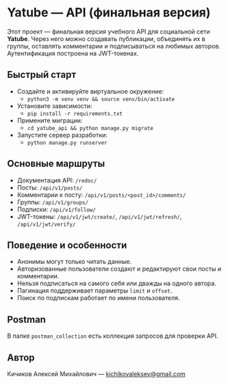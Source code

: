 # Yatube — API (финальная версия)

Этот проект — финальная версия учебного API для социальной сети **Yatube**.
Через него можно создавать публикации, объединять их в группы, оставлять
комментарии и подписываться на любимых авторов. Аутентификация построена
на JWT-токенах.

## Быстрый старт

- Создайте и активируйте виртуальное окружение:
  - `python3 -m venv venv && source venv/bin/activate`
- Установите зависимости:
  - `pip install -r requirements.txt`
- Примените миграции:
  - `cd yatube_api && python manage.py migrate`
- Запустите сервер разработки:
  - `python manage.py runserver`

## Основные маршруты

- Документация API: `/redoc/`
- Посты: `/api/v1/posts/`
- Комментарии к посту: `/api/v1/posts/<post_id>/comments/`
- Группы: `/api/v1/groups/`
- Подписки: `/api/v1/follow/`
- JWT-токены: `/api/v1/jwt/create/`, `/api/v1/jwt/refresh/`, `/api/v1/jwt/verify/`

## Поведение и особенности

- Анонимы могут только читать данные.
- Авторизованные пользователи создают и редактируют свои посты и комментарии.
- Нельзя подписаться на самого себя или дважды на одного автора.
- Пагинация поддерживает параметры `limit` и `offset`.
- Поиск по подпискам работает по имени пользователя.

## Postman

В папке `postman_collection` есть коллекция запросов для проверки API.

## Автор

Кичиков Алексей Михайлович — <kichikovaleksey@gmail.com>

